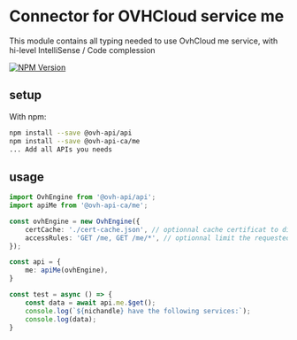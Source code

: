 # Connector for OVHCloud service me

This module contains all typing needed to use OvhCloud me service, with hi-level IntelliSense / Code complession

[![NPM Version](https://img.shields.io/npm/v/@ovh-api-ca/me.svg?style=flat)](https://www.npmjs.org/package/@ovh-api-ca/me)

## setup

With npm:
````bash
npm install --save @ovh-api/api
npm install --save @ovh-api-ca/me
... Add all APIs you needs
````

## usage

````typescript
import OvhEngine from '@ovh-api/api';
import apiMe from '@ovh-api-ca/me';

const ovhEngine = new OvhEngine({ 
    certCache: './cert-cache.json', // optionnal cache certificat to disk
    accessRules: 'GET /me, GET /me/*', // optionnal limit the requested privileges.
});

const api = {
    me: apiMe(ovhEngine),
}

const test = async () => {
    const data = await api.me.$get();
    console.log(`${nichandle} have the following services:`);
    console.log(data);
}

````